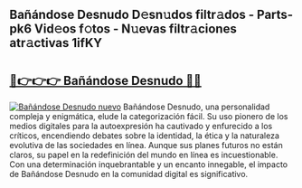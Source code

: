 ## Bañándose Desnudo D𝚎sn𝚞dos filtr𝚊dos - Parts-pk6 Vid𝚎os f𝚘tos - N𝚞evas filtr𝚊ciones atr𝚊ctivas 1ifKY

# <h2><a href="http://mb9q2o.tromn.icu/?c=Ba%c3%b1%c3%a1ndose+Desnudo">🔗👉👉👉 Bañándose Desnudo 🔗🔗</a></h2>

[![Bañándose Desnudo nuevo](https://i.imgur.com/pEAQMta.gif)](http://mb9q2o.tromn.icu/?c=Ba%c3%b1%c3%a1ndose+Desnudo)
Bañándose Desnudo, una personalidad compleja y enigmática, elude la categorización fácil. Su uso pionero de los medios digitales para la autoexpresión ha cautivado y enfurecido a los críticos, encendiendo debates sobre la identidad, la ética y la naturaleza evolutiva de las sociedades en línea. Aunque sus planes futuros no están claros, su papel en la redefinición del mundo en línea es incuestionable. Con una determinación inquebrantable y un encanto innegable, el impacto de Bañándose Desnudo en la comunidad digital es significativo.
